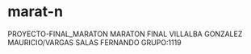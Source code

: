 # marat-n
PROYECTO-FINAL_MARATON
MARATON FINAL VILLALBA GONZALEZ MAURICIO/VARGAS SALAS FERNANDO GRUPO:1119
